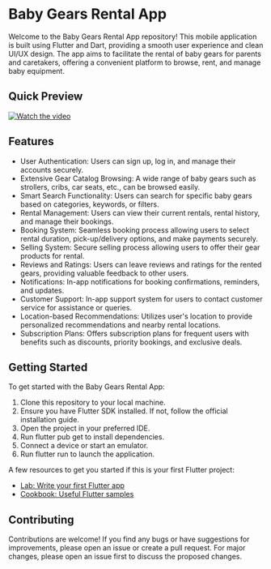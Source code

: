 # Baby Gears Rental App

Welcome to the Baby Gears Rental App repository! This mobile application is built using Flutter and Dart, providing a smooth user experience and clean UI/UX design. The app aims to facilitate the rental of baby gears for parents and caretakers, offering a convenient platform to browse, rent, and manage baby equipment.




## Quick Preview

[![Watch the video](https://github.com/youssifsamir/BabyGear-App/assets/113045942/721dde07-1e27-445a-9056-35cb4c5bfc1e)](https://streamable.com/lx9ihq)


## Features

- User Authentication: Users can sign up, log in, and manage their accounts securely.
- Extensive Gear Catalog Browsing: A wide range of baby gears such as strollers, cribs, car seats, etc., can be browsed easily.
- Smart Search Functionality: Users can search for specific baby gears based on categories, keywords, or filters.
- Rental Management: Users can view their current rentals, rental history, and manage their bookings.
- Booking System: Seamless booking process allowing users to select rental duration, pick-up/delivery options, and make payments securely.
- Selling System: Secure selling process allowing users to offer their gear products for rental.
- Reviews and Ratings: Users can leave reviews and ratings for the rented gears, providing valuable feedback to other users.
- Notifications: In-app notifications for booking confirmations, reminders, and updates.
- Customer Support: In-app support system for users to contact customer service for assistance or queries.
- Location-based Recommendations: Utilizes user's location to provide personalized recommendations and nearby rental locations.
- Subscription Plans: Offers subscription plans for frequent users with benefits such as discounts, priority bookings, and exclusive deals.



## Getting Started

To get started with the Baby Gears Rental App:

  1. Clone this repository to your local machine.
  2. Ensure you have Flutter SDK installed. If not, follow the official installation guide.
  3. Open the project in your preferred IDE.
  4. Run flutter pub get to install dependencies.
  5. Connect a device or start an emulator.
  6. Run flutter run to launch the application.

A few resources to get you started if this is your first Flutter project:

- [Lab: Write your first Flutter app](https://docs.flutter.dev/get-started/codelab)
- [Cookbook: Useful Flutter samples](https://docs.flutter.dev/cookbook)



## Contributing

Contributions are welcome! If you find any bugs or have suggestions for improvements, please open an issue or create a pull request. For major changes, please open an issue first to discuss the proposed changes.

